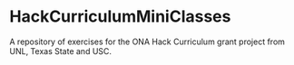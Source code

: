 # HackCurriculumMiniClasses
A repository of exercises for the ONA Hack Curriculum grant project from UNL, Texas State and USC.
